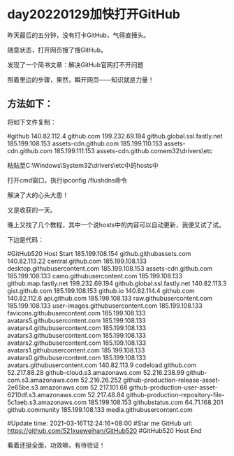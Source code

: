 # day20220129加快打开GitHub

昨天最后的五分钟，没有打卡GitHub，气得直捶头。

随意状态，打开网页搜了搜GitHub。

发现了一个简书文章：解决GitHub官网打不开问题

照着里边的步骤，果然，瞬开网页——知识就是力量！

## 方法如下：

将如下文件复制：

#github
140.82.112.4 github.com
199.232.69.194 github.global.ssl.fastly.net
185.199.108.153 assets-cdn.github.com
185.199.110.153 assets-cdn.github.com
185.199.111.153 assets-cdn.github.comem32\drivers\etc

粘贴至C:\Windows\System32\drivers\etc中的hosts中

打开cmd窗口，执行ipconfig /flushdns命令

解决了大的心头大患！

又是收获的一天。

晚上又找了几个教程，其中一个说hosts中的内容可以自动更新，我便又试了试。

下边是代码：

#GitHub520 Host Start
185.199.108.154               github.githubassets.com
140.82.113.22                 central.github.com
185.199.108.133               desktop.githubusercontent.com
185.199.108.153               assets-cdn.github.com
185.199.108.133               camo.githubusercontent.com
185.199.108.133               github.map.fastly.net
199.232.69.194                github.global.ssl.fastly.net
140.82.113.3                  gist.github.com
185.199.108.153               github.io
140.82.114.4                  github.com
140.82.112.6                  api.github.com
185.199.108.133               raw.githubusercontent.com
185.199.108.133               user-images.githubusercontent.com
185.199.108.133               favicons.githubusercontent.com
185.199.108.133               avatars5.githubusercontent.com
185.199.108.133               avatars4.githubusercontent.com
185.199.108.133               avatars3.githubusercontent.com
185.199.108.133               avatars2.githubusercontent.com
185.199.108.133               avatars1.githubusercontent.com
185.199.108.133               avatars0.githubusercontent.com
185.199.108.133               avatars.githubusercontent.com
140.82.113.9                  codeload.github.com
52.217.88.28                  github-cloud.s3.amazonaws.com
52.216.238.99                 github-com.s3.amazonaws.com
52.216.26.252                 github-production-release-asset-2e65be.s3.amazonaws.com
52.217.101.68                 github-production-user-asset-6210df.s3.amazonaws.com
52.217.48.84                  github-production-repository-file-5c1aeb.s3.amazonaws.com
185.199.108.153               githubstatus.com
64.71.168.201                 github.community
185.199.108.133               media.githubusercontent.com


#Update time: 2021-03-16T12:24:16+08:00
#Star me GitHub url: https://github.com/521xueweihan/GitHub520
#GitHub520 Host End

看着还挺全面，功效嘛，有待验证！
